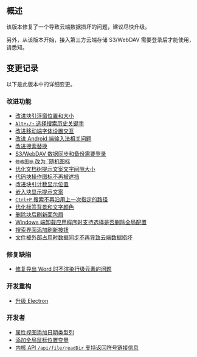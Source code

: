 ## 概述

该版本修复了一个导致云端数据损坏的问题，建议尽快升级。

另外，从该版本开始，接入第三方云端存储 S3/WebDAV 需要登录后才能使用，请悉知。

## 变更记录

以下是此版本中的详细变更。

### 改进功能

* [改进块引浮窗位置和大小](https://github.com/siyuan-note/siyuan/issues/8422)
* [`Alt+↓/↑` 选择搜索历史关键字](https://github.com/siyuan-note/siyuan/issues/8446)
* [改进移动端字体设置交互](https://github.com/siyuan-note/siyuan/issues/8621)
* [改进 Android 端输入法相关问题](https://github.com/siyuan-note/siyuan/issues/8745)
* [改进搜索替换](https://github.com/siyuan-note/siyuan/issues/8771)
* [S3/WebDAV 数据同步和备份需要登录](https://github.com/siyuan-note/siyuan/issues/8779)
* [`修改图标` 改为 `随机图标](https://github.com/siyuan-note/siyuan/issues/8781)
* [优化文档树提示文案文字间隙大小](https://github.com/siyuan-note/siyuan/issues/8782)
* [代码块操作图标不再被遮挡](https://github.com/siyuan-note/siyuan/issues/8783)
* [改进块引计数显示位置](https://github.com/siyuan-note/siyuan/issues/8784)
* [嵌入块显示提示文案](https://github.com/siyuan-note/siyuan/issues/8785)
* [`Ctrl+P` 搜索不再沿用上一次指定的路径](https://github.com/siyuan-note/siyuan/issues/8786)
* [优化标签背景和文字颜色](https://github.com/siyuan-note/siyuan/issues/8788)
* [删除块后刷新面包屑](https://github.com/siyuan-note/siyuan/issues/8789)
* [Windows 端卸载应用程序时支持选择是否删除全局配置](https://github.com/siyuan-note/siyuan/issues/8795)
* [搜索界面添加刷新按钮](https://github.com/siyuan-note/siyuan/issues/8800)
* [文件被外部占用时数据同步不再导致云端数据损坏](https://github.com/siyuan-note/siyuan/issues/8803)

### 修复缺陷

* [修复导出 Word 时不渲染行级元素的问题](https://github.com/siyuan-note/siyuan/issues/8774)

### 开发重构

* [升级 Electron](https://github.com/siyuan-note/siyuan/issues/8797)

### 开发者

* [属性视图添加日期类型列](https://github.com/siyuan-note/siyuan/issues/8692)
* [添加全局鼠标位置变量](https://github.com/siyuan-note/siyuan/pull/8793)
* [内核 API `/api/file/readDir` 支持返回符号链接信息](https://github.com/siyuan-note/siyuan/pull/8805)
